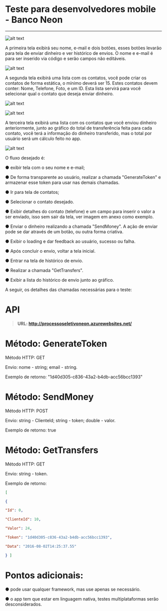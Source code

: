 # Teste para desenvolvedores mobile - Banco Neon
-------------------

![alt text](https://github.com/gorio/neon/Doc/screenflow.png "Screen Flow")

A primeira tela exibirá  seu  nome, e-mail e dois botões, esses botões levarão para tela de enviar dinheiro e ver histórico de envios. O nome e e-mail é para ser inserido via código e serão campos não editáveis.

![alt text](https://github.com/gorio/neon/Doc/tela1.png "Tela 1")

A segunda tela exibirá uma lista com os contatos, você pode criar os contatos de forma estática, o mínimo deverá ser 15. Estes contatos devem conter: Nome, Telefone, Foto, e um ID. Esta lista servirá para você selecionar qual o contato que deseja enviar dinheiro.

![alt text](https://github.com/gorio/neon/Doc/tela2.png "Tela 2")

![alt text](https://github.com/gorio/neon/Doc/tela2_detalhes.png "Tela 2 - Detalhes")

A terceira tela exibirá uma lista com os contatos que você enviou dinheiro anteriormente, junto ao gráfico do total de transferência feita para cada contato, você terá a informação do dinheiro transferido, mas o total por usuário será um cálculo feito no app.

![alt text](https://github.com/gorio/neon/Doc/tela3.png "Tela 3")

O fluxo desejado é:

● exibir tela com o seu nome e e-mail;

● De forma transparente ao usuário, realizar a chamada "GenerateToken" e armazenar esse token para usar nas demais chamadas.

● Ir para tela de contatos;

● Selecionar o contato desejado.

● Exibir detalhes do contato (telefone) e um campo para inserir o valor a ser enviado, isso sem sair da tela, ver imagem em anexo como exemplo.

● Enviar o dinheiro realizando a chamada "SendMoney". A ação de enviar pode se dar através de um botão, ou outra forma criativa.

● Exibir o loading e dar feedback ao usuário, sucesso ou falha.

● Após concluir o envio, voltar a tela inicial.

● Entrar na tela de histórico de envio.

● Realizar a chamada "GetTransfers".

● Exibir a lista do histórico de envio junto ao gráfico.

A seguir, os detalhes das chamadas necessárias para o teste:

# API

> **URL: http://processoseletivoneon.azurewebsites.net/**

# Método:  GenerateToken

Método HTTP:  GET

Envio:  nome - string; email - string.

Exemplo de retorno:  "1d40d305-c836-43a2-b4db-acc56bcc1393"

# Método:  SendMoney

Método HTTP:  POST

Envio:  string - ClienteId; string - token; double - valor. 

Exemplo de retorno:  true

# Método:  GetTransfers 

Método HTTP:  GET 

Envio:  string - token. 

Exemplo de retorno: 

```json
[

{

"Id": 0,

"ClienteId": 10,

"Valor": 24,

"Token": "1d40d305-c836-43a2-b4db-acc56bcc1393",

"Data": "2016-08-02T14:25:37.55"

} ]
```
 
# Pontos adicionais:

● pode usar qualquer framework, mas use apenas se necessário.

● o app tem que estar em linguagem nativa, testes multiplataformas serão desconsiderados.
